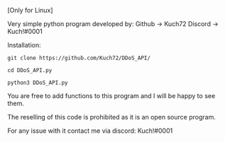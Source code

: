 [Only for Linux]

Very simple python program developed by:
Github -> Kuch72
Discord -> Kuch!#0001

Installation:

`` git clone https://github.com/Kuch72/DDoS_API/ ``

`` cd DDoS_API.py ``

`` python3 DDoS_API.py ``

You are free to add functions to this program and I will be happy to see them.

The reselling of this code is prohibited as it is an open source program.

For any issue with it contact me via discord: Kuch!#0001
